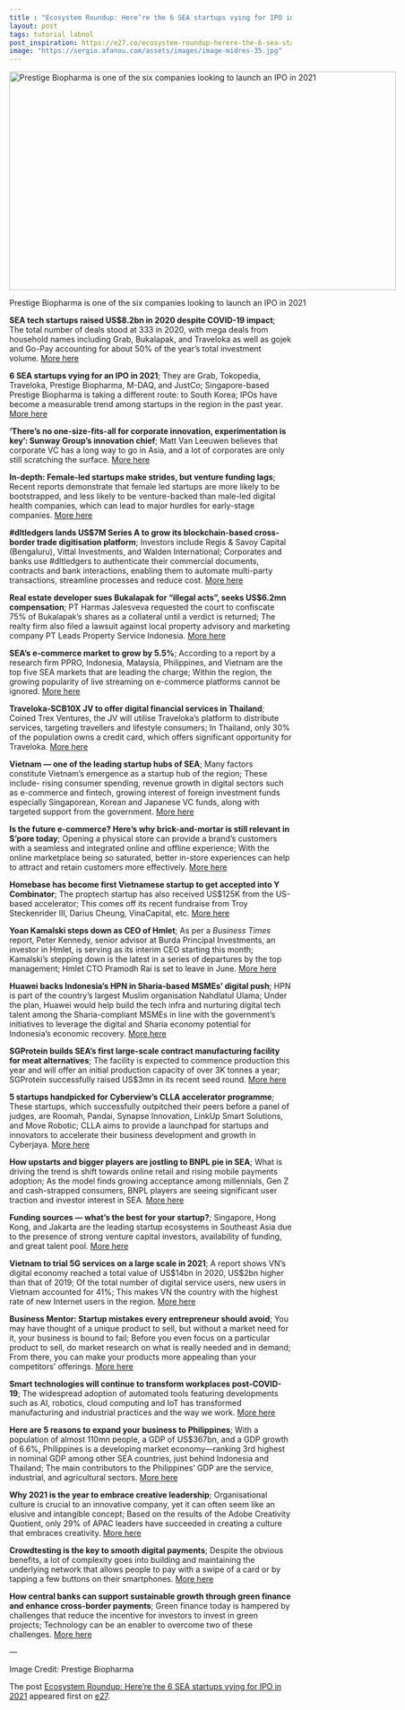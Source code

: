 ```yaml
---
title : "Ecosystem Roundup: Here’re the 6 SEA startups vying for IPO in 2021"
layout: post
tags: tutorial labnol
post_inspiration: https://e27.co/ecosystem-roundup-herere-the-6-sea-startups-vying-for-ipo-in-2021-20210329/
image: "https://sergio.afanou.com/assets/images/image-midres-35.jpg"
---
```


<div id="attachment_412240" style="width: 700px" class="wp-caption aligncenter"><img aria-describedby="caption-attachment-412240" loading="lazy" class="wp-image-412240 size-full" src="https://e27.co/wp-content/uploads/2021/03/Prestige_biopharma.png" alt="Prestige Biopharma is one of the six companies looking to launch an IPO in 2021" width="690" height="390" /><p id="caption-attachment-412240" class="wp-caption-text">Prestige Biopharma is one of the six companies looking to launch an IPO in 2021</p></div>
<p><strong>SEA tech startups raised US$8.2bn in 2020 despite COVID-19 impact</strong>; The total number of deals stood at 333 in 2020, with mega deals from household names including Grab, Bukalapak, and Traveloka as well as gojek and Go-Pay accounting for about 50% of the year’s total investment volume. <a rel="follow" href="https://www.techinasia.com/southeast-asian-tech-startups-raised-82b-2020-despite-covid19-impact">More here</a></p>
<p><strong>6 SEA startups vying for an IPO in 2021</strong>; They are Grab, Tokopedia, Traveloka, Prestige Biopharma, M-DAQ, and JustCo; Singapore-based Prestige Biopharma is taking a different route: to South Korea; IPOs have become a measurable trend among startups in the region in the past year. <a rel="follow" href="https://techcollectivesea.com/2021/03/26/6-southeast-asian-startups-vying-for-an-ipo-in-2021/">More here</a></p>
<p><strong>‘There’s no one-size-fits-all for corporate innovation, experimentation is key’: Sunway Group’s innovation chief</strong>; Matt Van Leeuwen believes that corporate VC has a long way to go in Asia, and a lot of corporates are only still scratching the surface. <a rel="follow" href="https://e27.co/theres-no-one-size-fits-all-for-corporate-innovation-experimentation-is-key-sunway-groups-innovation-chief-20210326/">More here</a></p>
<p><strong>In-depth: Female-led startups make strides, but venture funding lags</strong>; Recent reports demonstrate that female led startups are more likely to be bootstrapped, and less likely to be venture-backed than male-led digital health companies, which can lead to major hurdles for early-stage companies. <a rel="follow" href="https://www.mobihealthnews.com/news/depth-female-led-startups-make-strides-venture-funding-lags">More here</a></p>
<p><strong>#dltledgers lands US$7M Series A to grow its blockchain-based cross-border trade digitisation platform</strong>; Investors include Regis &amp; Savoy Capital (Bengaluru), Vittal Investments, and Walden International; Corporates and banks use #dltledgers to authenticate their commercial documents, contracts and bank interactions, enabling them to automate multi-party transactions, streamline processes and reduce cost. <a rel="follow" href="https://e27.co/dltledgers-lands-us7m-series-a-to-grow-its-blockchain-based-cross-border-trade-digitisation-platform-20210325/">More here</a></p>
<p><strong>Real estate developer sues Bukalapak for &#8220;illegal acts&#8221;, seeks US$6.2mn compensation</strong>; PT Harmas Jalesveva requested the court to confiscate 75% of Bukalapak&#8217;s shares as a collateral until a verdict is returned; The realty firm also filed a lawsuit against local property advisory and marketing company PT Leads Property Service Indonesia. <a rel="follow" href="https://e27.co/local-real-estate-developer-sued-bukalapak-for-illegal-acts-seeks-us6-2m-compensation-20210326/">More here</a></p>
<p><strong>SEA&#8217;s e-commerce market to grow by 5.5%</strong>; According to a report by a research firm PPRO, Indonesia, Malaysia, Philippines, and Vietnam are the top five SEA markets that are leading the charge; Within the region, the growing popularity of live streaming on e-commerce platforms cannot be ignored. <a rel="follow" href="https://www.asiatechdaily.com/e-commerce-trends-in-southeast-asia-2021/">More here</a></p>
<p><strong>Traveloka-SCB10X JV to offer digital financial services in Thailand</strong>; Coined Trex Ventures, the JV will utilise Traveloka&#8217;s platform to distribute services, targeting travellers and lifestyle consumers; In Thailand, only 30% of the population owns a credit card, which offers significant opportunity for Traveloka. <a rel="follow" href="https://e27.co/traveloka-scb10x-jv-to-offer-digital-financial-services-in-thailand-20210326/">More here</a></p>
<p><strong>Vietnam &#8212; one of the leading startup hubs of SEA</strong>; Many factors constitute Vietnam’s emergence as a startup hub of the region; These include- rising consumer spending, revenue growth in digital sectors such as e-commerce and fintech, growing interest of foreign investment funds especially Singaporean, Korean and Japanese VC funds, along with targeted support from the government. <a rel="follow" href="https://www.asiatechdaily.com/vietnam-one-of-the-leading-startup-hubs-of-southeast-asia/">More here</a></p>
<p><strong>Is the future e-commerce? Here’s why brick-and-mortar is still relevant in S’pore today</strong>; Opening a physical store can provide a brand’s customers with a seamless and integrated online and offline experience; With the online marketplace being so saturated, better in-store experiences can help to attract and retain customers more effectively. <a rel="follow" href="https://vulcanpost.com/738114/why-brick-and-mortar-is-relevant-despite-e-commerce/">More here</a></p>
<p><strong>Homebase has become first Vietnamese startup to get accepted into Y Combinator</strong>; The proptech startup has also received US$125K from the US-based accelerator; This comes off its recent fundraise from Troy Steckenrider III, Darius Cheung, VinaCapital, etc. <a rel="follow" href="https://e27.co/homebase-becomes-first-vietnamese-startup-to-be-accepted-into-y-combinator-20210326/">More here</a></p>
<p><strong>Yoan Kamalski steps down as CEO of Hmlet</strong>; As per a <em>Business Times </em>report, Peter Kennedy, senior advisor at Burda Principal Investments, an investor in Hmlet, is serving as its interim CEO starting this month; Kamalski’s stepping down is the latest in a series of departures by the top management; Hmlet CTO Pramodh Rai is set to leave in June. <a rel="follow" href="https://e27.co/yoan-kamalski-steps-down-as-ceo-of-hmlet-report-20210326/">More here</a></p>
<p><strong>Huawei backs Indonesia&#8217;s HPN in Sharia-based MSMEs&#8217; digital push</strong>; HPN is part of the country&#8217;s largest Muslim organisation Nahdlatul Ulama; Under the plan, Huawei would help build the tech infra and nurturing digital tech talent among the Sharia-compliant MSMEs in line with the government&#8217;s initiatives to leverage the digital and Sharia economy potential for Indonesia&#8217;s economic recovery. <a rel="follow" href="https://jakartaglobe.id/business/huawei-backs-nu-in-shariabased-msmes-digital-push">More here</a></p>
<p><strong>SGProtein builds SEA&#8217;s first large-scale contract manufacturing facility for meat alternatives</strong>; The facility is expected to commence production this year and will offer an initial production capacity of over 3K tonnes a year; SGProtein successfully raised US$3mn in its recent seed round. <a rel="follow" href="https://vegconomist.com/companies-and-portraits/sgprotein-builds-southeast-asias-first-large-scale-contract-manufacturing-facility-for-meat-alternatives/">More here</a></p>
<p><strong>5 startups handpicked for Cyberview&#8217;s CLLA accelerator programme</strong>; These startups, which successfully outpitched their peers before a panel of judges, are Roomah, Pandai, Synapse Innovation, LinkUp Smart Solutions, and Move Robotic; CLLA aims to provide a launchpad for startups and innovators to accelerate their business development and growth in Cyberjaya. <a rel="follow" href="https://www.digitalnewsasia.com/entrepreneurial-nation/five-startups-handpicked-cyberviews-clla-accelerator-programme">More here</a></p>
<p><strong>How upstarts and bigger players are jostling to BNPL pie in SEA</strong>; What is driving the trend is shift towards online retail and rising mobile payments adoption; As the model finds growing acceptance among millennials, Gen Z and cash-strapped consumers, BNPL players are seeing significant user traction and investor interest in SEA. <a rel="follow" href="https://www.dealstreetasia.com/stories/buy-now-pay-later-230987/">More here</a></p>
<p><strong>Funding sources &#8212; what’s the best for your startup?</strong>; Singapore, Hong Kong, and Jakarta are the leading startup ecosystems in Southeast Asia due to the presence of strong venture capital investors, availability of funding, and great talent pool. <a rel="follow" href="https://www.asiatechdaily.com/funding-sources-whats-best-for-your-startup/">More here</a></p>
<p><strong>Vietnam to trial 5G services on a large scale in 2021</strong>; A report shows VN&#8217;s digital economy reached a total value of US$14bn in 2020, US$2bn higher than that of 2019; Of the total number of digital service users, new users in Vietnam accounted for 41%; This makes VN the country with the highest rate of new Internet users in the region. <a rel="follow" href="https://opengovasia.com/vietnam-to-trial-5g-services-on-a-large-scale-in-2021/">More here</a></p>
<p><strong>Business Mentor: Startup mistakes every entrepreneur should avoid</strong>; You may have thought of a unique product to sell, but without a market need for it, your business is bound to fail; Before you even focus on a particular product to sell, do market research on what is really needed and in demand; From there, you can make your products more appealing than your competitors&#8217; offerings. <a rel="follow" href="https://news.abs-cbn.com/business/03/27/21/business-mentor-startup-mistakes-every-entrepreneur-should-avoid">More here</a></p>
<p><strong>Smart technologies will continue to transform workplaces post-COVID-19</strong>; The widespread adoption of automated tools featuring developments such as AI, robotics, cloud computing and IoT has transformed manufacturing and industrial practices and the way we work. <a rel="follow" href="https://hrasiamedia.com/global/smart-technologies-will-continue-to-transform-workplaces-post-covid-19/">More here</a></p>
<p><strong>Here are 5 reasons to expand your business to Philippines</strong>; With a population of almost 110mn people, a GDP of US$367bn, and a GDP growth of 6.6%, Philippines is a developing market economy—ranking 3rd highest in nominal GDP among other SEA countries, just behind Indonesia and Thailand; The main contributors to the Philippines’ GDP are the service, industrial, and agricultural sectors. <a rel="follow" href="https://e27.co/here-are-5-reasons-to-expand-your-business-to-the-philippines-20210326/">More here</a></p>
<p><strong>Why 2021 is the year to embrace creative leadership</strong>; Organisational culture is crucial to an innovative company, yet it can often seem like an elusive and intangible concept; Based on the results of the Adobe Creativity Quotient, only 29% of APAC leaders have succeeded in creating a culture that embraces creativity. <a rel="follow" href="https://e27.co/why-2021-is-the-year-to-embrace-creative-leadership-20210325/">More here</a></p>
<p><strong>Crowdtesting is the key to smooth digital payments</strong>; Despite the obvious benefits, a lot of complexity goes into building and maintaining the underlying network that allows people to pay with a swipe of a card or by tapping a few buttons on their smartphones. <a rel="follow" href="https://www.techinasia.com/crowdtesting-key-smooth-digital-payments">More here</a></p>
<p><strong>How central banks can support sustainable growth through green finance and enhance cross-border payments</strong>; Green finance today is hampered by challenges that reduce the incentive for investors to invest in green projects; Technology can be an enabler to overcome two of these challenges. <a rel="follow" href="https://opengovasia.com/how-central-banks-can-support-sustainable-growth-through-green-finance-and-enhance-cross-border-payments/">More here</a></p>
<p>&#8212;</p>
<p>Image Credit: Prestige Biopharma</p>
<p>The post <a rel="nofollow" href="https://e27.co/ecosystem-roundup-herere-the-6-sea-startups-vying-for-ipo-in-2021-20210329/">Ecosystem Roundup: Here&#8217;re the 6 SEA startups vying for IPO in 2021</a> appeared first on <a rel="nofollow" href="https://e27.co">e27</a>.</p>
